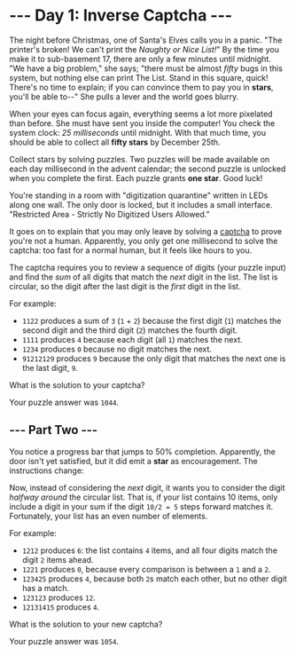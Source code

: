 # --- Day 1: Inverse Captcha ---

The night before Christmas, one of Santa's Elves calls you in a panic. "The
printer's broken! We can't print the *Naughty or Nice List!*" By the time you
make it to sub-basement 17, there are only a few minutes until midnight. "We
have a big problem," she says; "there must be almost *fifty* bugs in this
system, but nothing else can print The List. Stand in this square, quick!
There's no time to explain; if you can convince them to pay you in **stars**,
you'll be able to--" She pulls a lever and the world goes blurry.

When your eyes can focus again, everything seems a lot more pixelated than
before. She must have sent you inside the computer! You check the system clock:
*25 milliseconds* until midnight. With that much time, you should be able to
collect all **fifty stars** by December 25th.

Collect stars by solving puzzles. Two puzzles will be made available on each
day millisecond in the advent calendar; the second puzzle is unlocked when you
complete the first. Each puzzle grants **one star**. Good luck!

You're standing in a room with "digitization quarantine" written in LEDs along
one wall. The only door is locked, but it includes a small interface.
"Restricted Area - Strictly No Digitized Users Allowed."

It goes on to explain that you may only leave by solving a [captcha][1] to
prove you're not a human. Apparently, you only get one millisecond to solve the
captcha: too fast for a normal human, but it feels like hours to you.

The captcha requires you to review a sequence of digits (your puzzle input) and
find the *sum* of all digits that match the *next* digit in the list. The list
is circular, so the digit after the last digit is the *first* digit in the
list.

For example:

* `1122` produces a sum of `3` (`1` + `2`) because the first digit (`1`)
  matches the second digit and the third digit (`2`) matches the fourth digit.
* `1111` produces `4` because each digit (all `1`) matches the next.
* `1234` produces `0` because no digit matches the next.
* `91212129` produces `9` because the only digit that matches the next one is
  the last digit, `9`.

What is the solution to your captcha?

Your puzzle answer was `1044`.

## --- Part Two ---

You notice a progress bar that jumps to 50% completion. Apparently, the door
isn't yet satisfied, but it did emit a **star** as encouragement. The
instructions change:

Now, instead of considering the *next* digit, it wants you to consider the
digit *halfway around* the circular list. That is, if your list contains 10
items, only include a digit in your sum if the digit `10/2 = 5` steps forward
matches it.  Fortunately, your list has an even number of elements.

For example:

* `1212` produces `6`: the list contains `4` items, and all four digits match
  the digit `2` items ahead.
* `1221` produces `0`, because every comparison is between a `1` and a `2`.
* `123425` produces `4`, because both `2`s match each other, but no other digit
  has a match.
* `123123` produces `12`.
* `12131415` produces `4`.

What is the solution to your new captcha?

Your puzzle answer was `1054`.

[1]: https://en.wikipedia.org/wiki/CAPTCHA
